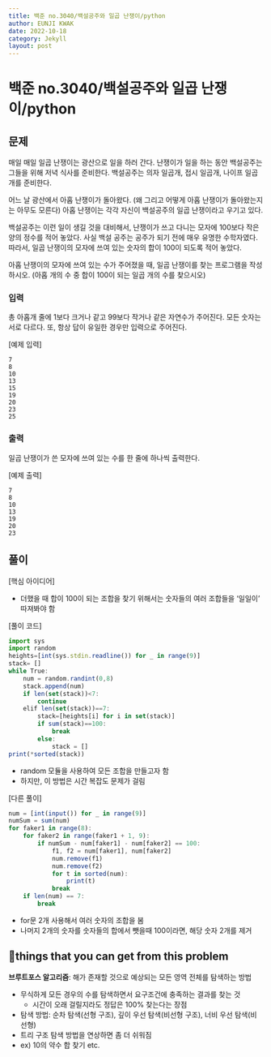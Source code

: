 ```yaml
---
title: 백준 no.3040/백설공주와 일곱 난쟁이/python
author: EUNJI KWAK
date: 2022-10-18
category: Jekyll
layout: post
---
```


# 백준 no.3040/백설공주와 일곱 난쟁이/python

## 문제

매일 매일 일곱 난쟁이는 광산으로 일을 하러 간다. 난쟁이가 일을 하는 동안 백설공주는 그들을 위해 저녁 식사를 준비한다. 백설공주는 의자 일곱개, 접시 일곱개, 나이프 일곱개를 준비한다.

어느 날 광산에서 아홉 난쟁이가 돌아왔다. (왜 그리고 어떻게 아홉 난쟁이가 돌아왔는지는 아무도 모른다) 아홉 난쟁이는 각각 자신이 백설공주의 일곱 난쟁이라고 우기고 있다.

백설공주는 이런 일이 생길 것을 대비해서, 난쟁이가 쓰고 다니는 모자에 100보다 작은 양의 정수를 적어 놓았다. 사실 백설 공주는 공주가 되기 전에 매우 유명한 수학자였다. 따라서, 일곱 난쟁이의 모자에 쓰여 있는 숫자의 합이 100이 되도록 적어 놓았다.

아홉 난쟁이의 모자에 쓰여 있는 수가 주어졌을 때, 일곱 난쟁이를 찾는 프로그램을 작성하시오. (아홉 개의 수 중 합이 100이 되는 일곱 개의 수를 찾으시오)

### 입력

총 아홉개 줄에 1보다 크거나 같고 99보다 작거나 같은 자연수가 주어진다. 모든 숫자는 서로 다르다. 또, 항상 답이 유일한 경우만 입력으로 주어진다.

[예제 입력] 

```
7
8
10
13
15
19
20
23
25
```

### 출력

일곱 난쟁이가 쓴 모자에 쓰여 있는 수를 한 줄에 하나씩 출력한다.

[예제 출력]

```
7
8
10
13
19
20
23
```

## 풀이

[핵심 아이디어]

- 더했을 때 합이 100이 되는 조합을 찾기 위해서는 숫자들의 여러 조합들을 ‘일일이’ 따져봐야 함

[풀이 코드]

```jsx
import sys
import random
heights=[int(sys.stdin.readline()) for _ in range(9)]
stack= []
while True:
    num = random.randint(0,8)
    stack.append(num)
    if len(set(stack))<7:
        continue
    elif len(set(stack))==7:
        stack=[heights[i] for i in set(stack)]
        if sum(stack)==100:
            break
        else:
            stack = []
print(*sorted(stack))
```

- random 모듈을 사용하여 모든 조합을 만들고자 함
- 하지만, 이 방법은 시간 복잡도 문제가 걸림

[다른 풀이]

```jsx
num = [int(input()) for _ in range(9)]
numSum = sum(num)
for faker1 in range(8):
    for faker2 in range(faker1 + 1, 9):
        if numSum - num[faker1] - num[faker2] == 100:
            f1, f2 = num[faker1], num[faker2]
            num.remove(f1)
            num.remove(f2)
            for t in sorted(num):
                print(t)
            break
    if len(num) == 7:
        break
```

- for문 2개 사용해서 여러 숫자의 조합을 봄
- 나머지 2개의 숫자를 숫자들의 합에서 뺏을때 100이라면, 해당 숫자 2개를 제거

## 📌things that you can get from this problem

**브루트포스 알고리즘**: 해가 존재할 것으로 예상되는 모든 영역 전체를 탐색하는 방법

- 무식하게 모든 경우의 수를 탐색하면서 요구조건에 충족하는 결과를 찾는 것
    - 시간이 오래 걸릴지라도 정답은 100% 찾는다는 장점
- 탐색 방법: 순차 탐색(선형 구조), 깊이 우선 탐색(비선형 구조), 너비 우선 탐색(비선형)
- 트리 구조 탐색 방법을 연상하면 좀 더 쉬워짐
- ex) 10의 약수 합 찾기 etc.
